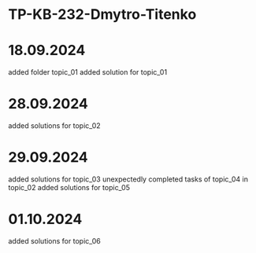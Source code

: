 # TP-KB-232-Dmytro-Titenko

# 18.09.2024
added folder topic_01
added solution for topic_01

# 28.09.2024
added solutions for topic_02

# 29.09.2024
added solutions for topic_03
unexpectedly completed tasks of topic_04 in topic_02
added solutions for topic_05

# 01.10.2024
added solutions for topic_06